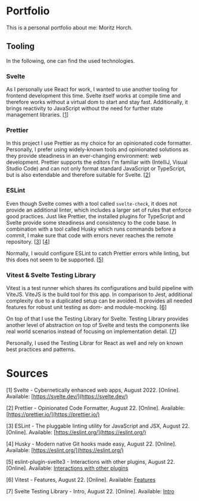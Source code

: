 # Portfolio

This is a personal portfolio about me: Moritz Horch.

## Tooling

In the following, one can find the used technologies.

### Svelte

As I personally use React for work, I wanted to use another tooling for frontend development this time. Svelte itself works at compile time and therefore works without a virtual dom to start and stay fast. Additionally, it brings reactivity to JavaScript without the need for further state management libraries. [[1](#sources)]

### Prettier

In this project I use Prettier as my choice for an opinionated code formatter. Personally, I prefer using widely-known tools and opinionated solutions as they provide steadiness in an ever-changing environment: web development. Prettier supports the editors I'm familiar with (IntelliJ, Visual Studio Code) and can not only format standard JavaScript or TypeScript, but is also extendable and therefore suitable for Svelte. [[2](#sources)]

### ESLint

Even though Svelte comes with a tool called `svelte-check`, it does not provide an additional linter, which includes a larger set of rules that enforce good practices. Just like Prettier, the installed plugins for TypeScript and Svelte provide some steadiness and consistency to the code base. In combination with a tool called Husky which runs commands before a commit, I make sure that code with errors never reaches the remote repository. [[3](#sources)] [[4](#sources)]

Normally, I would configure ESLint to catch Prettier errors while linting, but this does not seem to be supported. [[5](#sources)]

### Vitest & Svelte Testing Library

Vitest is a test runner which shares its configurations and build pipeline with ViteJS. ViteJS is the build tool for this app. In comparison to Jest, additional complexity due to a duplicated setup can be avoided. It provides all needed features for robust unit testing as dom- and module-mocking. [[6](#sources)]

On top of that I use the Testing Library for Svelte. Testing Library provides another level of abstraction on top of Svelte and tests the components like real world scenarios instead of focusing on implementation detail. [[7](#sources)]

Personally, I used the Testing Librar for React as well and rely on known best practices and patterns.

# Sources

[1] Svelte - Cybernetically enhanced web apps, August 2022. [Online]. Available: [https://svelte.dev/](https://svelte.dev/)

[2] Prettier - Opinionated Code Formatter, August 22. [Online]. Available: [https://prettier.io/](https://prettier.io/)

[3] ESLint - The pluggable linting utility for JavaScript and JSX, August 22. [Online]. Available: [https://eslint.org/](https://eslint.org/)

[4] Husky - Modern native Git hooks made easy, August 22. [Online]. Available: [https://eslint.org/](https://eslint.org/)

[5] eslint-plugin-svelte3 - Interactions with other plugins, August 22. [Online]. Available: [Interactions with other plugins](https://github.com/sveltejs/eslint-plugin-svelte3/blob/master/OTHER_PLUGINS.md#eslint-plugin-prettier)

[6] Vitest - Features, August 22. [Online]. Available: [Features](https://vitest.dev/guide/features.html)

[7] Svelte Testing Library - Intro, August 22. [Online]. Available: [Intro](https://testing-library.com/docs/svelte-testing-library/intro)
